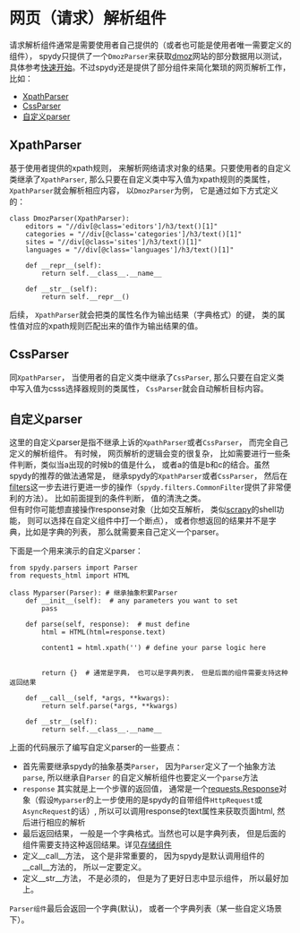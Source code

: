 # 网页（请求）解析组件
请求解析组件通常是需要使用者自己提供的（或者也可能是使用者唯一需要定义的组件）， spydy只提供了一个`DmozParser`来获取[dmoz](https://dmoz-odp.org/)网站的部分数据用以测试， 具体参考[快速开始](quickstart.md)。不过spydy还是提供了部分组件来简化繁琐的网页解析工作， 比如：

- [XpathParser](#xpathparser)
- [CssParser](#cssparser) 
- [自定义parser](#自定义parser)


## XpathParser

 基于使用者提供的xpath规则， 来解析网络请求对象的结果。只要使用者的自定义类继承了`XpathParser`,  那么只要在自定义类中写入值为xpath规则的类属性， `XpathParser`就会解析相应内容， 以`DmozParser`为例， 它是通过如下方式定义的：

```
class DmozParser(XpathParser):
    editors = "//div[@class='editors']/h3/text()[1]"
    categories = "//div[@class='categories']/h3/text()[1]"
    sites = "//div[@class='sites']/h3/text()[1]"
    languages = "//div[@class='languages']/h3/text()[1]"

    def __repr__(self):
        return self.__class__.__name__

    def __str__(self):
        return self.__repr__()

```

后续， `XpathParser`就会把类的属性名作为输出结果（字典格式）的键， 类的属性值对应的xpath规则匹配出来的值作为输出结果的值。

## CssParser
同`XpathParser`， 当使用者的自定义类中继承了`CssParser`, 那么只要在自定义类中写入值为csss选择器规则的类属性， `CssParser`就会自动解析目标内容。

## 自定义parser
这里的自定义parser是指不继承上诉的`XpathParser`或者`CssParser`， 而完全自己定义的解析组件。
有时候， 网页解析的逻辑会变的很复杂， 比如需要进行一些条件判断，类似当a出现的时候b的值是什么， 或者a的值是b和c的结合。虽然spydy的推荐的做法通常是， 继承spydy的`XpathParser`或者`CssParser`， 然后在[filters](filter.md)这一步去进行更进一步的操作（`spydy.filters.CommonFilter`提供了非常便利的方法）。 比如前面提到的条件判断， 值的清洗之类。  
但有时你可能想直接操作response对象（比如交互解析， 类似[scrapy](https://docs.scrapy.org/en/latest/index.html)的shell功能， 则可以选择在自定义组件中打一个断点）， 或者你想返回的结果并不是字典，比如是字典的列表， 那么就需要来自己定义一个parser。


下面是一个用来演示的自定义parser：
```
from spydy.parsers import Parser
from requests_html import HTML

class Myparser(Parser): # 继承抽象积累Parser
    def __init__(self):  # any parameters you want to set
        pass

    def parse(self, response):  # must define
        html = HTML(html=response.text)

        content1 = html.xpath('') # define your parse logic here


        return {}  # 通常是字典， 也可以是字典列表， 但是后面的组件需要支持这种返回结果
    
    def __call__(self, *args, **kwargs):
        return self.parse(*args, **kwargs)

    def __str__(self):
        return self.__class__.__name__
```

上面的代码展示了编写自定义parser的一些要点：  

- 首先需要继承spydy的抽象基类`Parser`， 因为`Parser`定义了一个抽象方法`parse`, 所以继承自`Parser` 的自定义解析组件也要定义一个`parse`方法
- `response` 其实就是上一个步骤的返回值， 通常是一个[requests.Response](https://requests.readthedocs.io/en/master/api/#requests.Response)对象（假设`Myparser`的上一步使用的是spydy的自带组件`HttpRequest`或`AsyncRequest`的话）,  所以可以调用response的text属性来获取页面html, 然后进行相应的解析
- 最后返回结果， 一般是一个字典格式。当然也可以是字典列表， 但是后面的组件需要支持这种返回结果。详见[存储组件](stores.md)
- 定义__call__方法， 这个是非常重要的， 因为spydy是默认调用组件的__call__方法的， 所以一定要定义。
- 定义__str__方法， 不是必须的， 但是为了更好日志中显示组件， 所以最好加上。

`Parser组件`最后会返回一个字典(默认)， 或者一个字典列表（某一些自定义场景下）。





